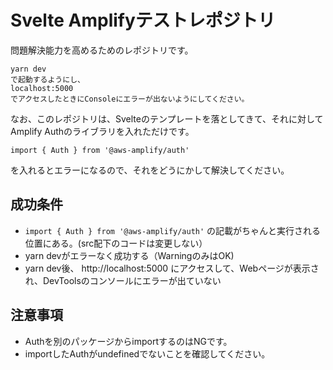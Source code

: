 # Svelte Amplifyテストレポジトリ

問題解決能力を高めるためのレポジトリです。

```
yarn dev
で起動するようにし、
localhost:5000
でアクセスしたときにConsoleにエラーが出ないようにしてください。
```

なお、このレポジトリは、Svelteのテンプレートを落としてきて、それに対してAmplify Authのライブラリを入れただけです。

```
import { Auth } from '@aws-amplify/auth'
```

を入れるとエラーになるので、それをどうにかして解決してください。

## 成功条件
- `import { Auth } from '@aws-amplify/auth'` の記載がちゃんと実行される位置にある。(src配下のコードは変更しない）
- yarn devがエラーなく成功する（WarningのみはOK)
- yarn dev後、 http://localhost:5000 にアクセスして、Webページが表示され、DevToolsのコンソールにエラーが出ていない

## 注意事項
- Authを別のパッケージからimportするのはNGです。
- importしたAuthがundefinedでないことを確認してください。
